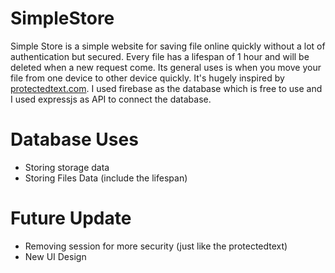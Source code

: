 # SimpleStore
Simple Store is a simple website for saving file online quickly without a lot of authentication but secured.
Every file has a lifespan of 1 hour and will be deleted when a new request come.
Its general uses is when you move your file from one device to other device quickly.
It's hugely inspired by [protectedtext.com](https://www.protectedtext.com).
I used firebase as the database which is free to use and I used expressjs as API to connect the database.

# Database Uses
- Storing storage data
- Storing Files Data (include the lifespan)

# Future Update
- Removing session for more security (just like the protectedtext)
- New UI Design
